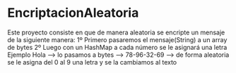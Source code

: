 # EncriptacionAleatoria
Este proyecto consiste en que de manera aleatoria se encripte un mensaje de la siguiente manera:
1º Primero pasaremos el mensaje(String) a un array de bytes
2º Luego con un HashMap a cada número se le asignará una letra
Ejemplo
Hola --> lo pasamos a bytes --> 78-96-32-69 --> de forma aleatoria se le asigna del 0 al 9 una letra y se la cambiamos al texto
